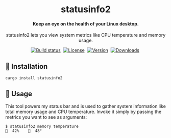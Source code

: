 <div align="center">
	<h1>statusinfo2</h1>
	<h4 align="center">
	    Keep an eye on the health of your Linux desktop.
	</h4>
	<p>statusinfo2 lets you view system metrics like CPU temperature and memory usage.</p>
</div>

<p align="center">
	<a href="https://github.com/eikendev/statusinfo2/actions"><img alt="Build status" src="https://img.shields.io/github/workflow/actions/status/eikendev/statusinfo2/main.yml?branch=main"/></a>&nbsp;
	<a href="https://github.com/eikendev/statusinfo2/blob/master/LICENSE"><img alt="License" src="https://img.shields.io/github/license/eikendev/statusinfo2"/></a>&nbsp;
	<a href="https://crates.io/crates/statusinfo2"><img alt="Version" src="https://img.shields.io/crates/v/statusinfo2"/></a>&nbsp;
	<a href="https://crates.io/crates/statusinfo2"><img alt="Downloads" src="https://img.shields.io/crates/d/statusinfo2"/></a>&nbsp;
</p>

## 🚀&nbsp;Installation

```bash
cargo install statusinfo2
```

## 📄&nbsp;Usage

This tool powers my status bar and is used to gather system information like total memory usage and CPU temperature.
Invoke it simply by passing the metrics you want to see as arguments:
```
$ statusinfo2 memory temperature
  42%      48°
```
